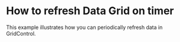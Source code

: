 # How to refresh Data Grid on timer

This example illustrates how you can periodically refresh data in GridControl.
